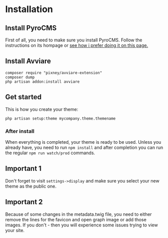 # Installation

## Install PyroCMS
First of all, you need to make sure you install PyroCMS. Follow the instructions on its hompage or [see how i prefer doing it on this page.](https://williamastrom.se/blog/pyrocms-vue-laravel-and-bootstrap-4-get-started-quickly)


## Install Avviare

```
composer require "pixney/avviare-extension"
composer dump
php artisan addon:install avviare
``` 



## Get started

This is how you create your theme:
```
php artisan setup:theme mycompany.theme.themename
``` 

### After install
When everything is completed, your theme is ready to be used. Unless you already have, you need to run `npm install` and after completion you can run the regular `npm run watch/prod` commands.

## Important 1
Don't forget to visit `settings->display` and make sure you select your new theme as the public one.

## Important 2
Because of some changes in the metadata.twig file, you need to either remove the lines for the favicon and open graph image or add those images. If you don't - then you will experience some issues trying to view your site.
